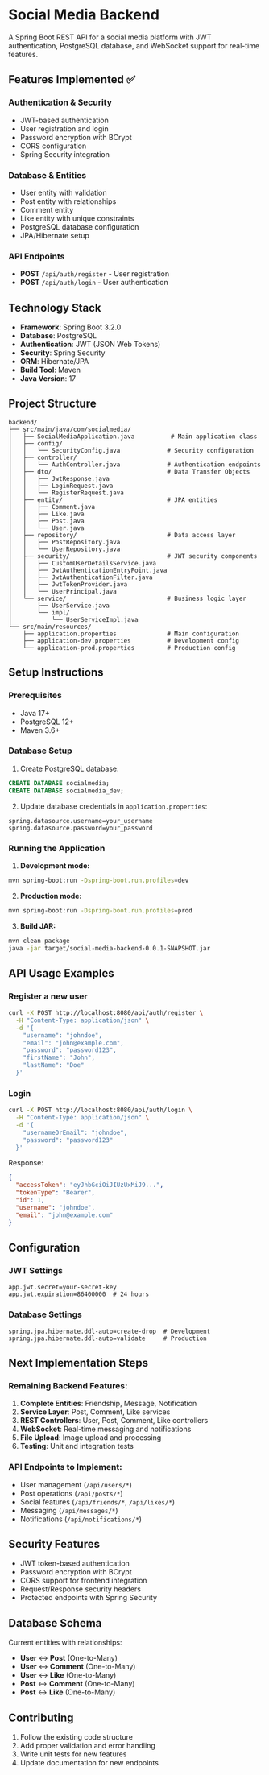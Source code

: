 # Social Media Backend

A Spring Boot REST API for a social media platform with JWT authentication, PostgreSQL database, and WebSocket support for real-time features.

## Features Implemented ✅

### Authentication & Security
- JWT-based authentication
- User registration and login
- Password encryption with BCrypt
- CORS configuration
- Spring Security integration

### Database & Entities
- User entity with validation
- Post entity with relationships
- Comment entity
- Like entity with unique constraints
- PostgreSQL database configuration
- JPA/Hibernate setup

### API Endpoints
- **POST** `/api/auth/register` - User registration
- **POST** `/api/auth/login` - User authentication

## Technology Stack

- **Framework**: Spring Boot 3.2.0
- **Database**: PostgreSQL
- **Authentication**: JWT (JSON Web Tokens)
- **Security**: Spring Security
- **ORM**: Hibernate/JPA
- **Build Tool**: Maven
- **Java Version**: 17

## Project Structure

```
backend/
├── src/main/java/com/socialmedia/
│   ├── SocialMediaApplication.java          # Main application class
│   ├── config/
│   │   └── SecurityConfig.java             # Security configuration
│   ├── controller/
│   │   └── AuthController.java             # Authentication endpoints
│   ├── dto/                                # Data Transfer Objects
│   │   ├── JwtResponse.java
│   │   ├── LoginRequest.java
│   │   └── RegisterRequest.java
│   ├── entity/                             # JPA entities
│   │   ├── Comment.java
│   │   ├── Like.java
│   │   ├── Post.java
│   │   └── User.java
│   ├── repository/                         # Data access layer
│   │   ├── PostRepository.java
│   │   └── UserRepository.java
│   ├── security/                           # JWT security components
│   │   ├── CustomUserDetailsService.java
│   │   ├── JwtAuthenticationEntryPoint.java
│   │   ├── JwtAuthenticationFilter.java
│   │   ├── JwtTokenProvider.java
│   │   └── UserPrincipal.java
│   └── service/                            # Business logic layer
│       ├── UserService.java
│       └── impl/
│           └── UserServiceImpl.java
└── src/main/resources/
    ├── application.properties              # Main configuration
    ├── application-dev.properties          # Development config
    └── application-prod.properties         # Production config
```

## Setup Instructions

### Prerequisites
- Java 17+
- PostgreSQL 12+
- Maven 3.6+

### Database Setup
1. Create PostgreSQL database:
```sql
CREATE DATABASE socialmedia;
CREATE DATABASE socialmedia_dev;
```

2. Update database credentials in `application.properties`:
```properties
spring.datasource.username=your_username
spring.datasource.password=your_password
```

### Running the Application

1. **Development mode:**
```bash
mvn spring-boot:run -Dspring-boot.run.profiles=dev
```

2. **Production mode:**
```bash
mvn spring-boot:run -Dspring-boot.run.profiles=prod
```

3. **Build JAR:**
```bash
mvn clean package
java -jar target/social-media-backend-0.0.1-SNAPSHOT.jar
```

## API Usage Examples

### Register a new user
```bash
curl -X POST http://localhost:8080/api/auth/register \
  -H "Content-Type: application/json" \
  -d '{
    "username": "johndoe",
    "email": "john@example.com",
    "password": "password123",
    "firstName": "John",
    "lastName": "Doe"
  }'
```

### Login
```bash
curl -X POST http://localhost:8080/api/auth/login \
  -H "Content-Type: application/json" \
  -d '{
    "usernameOrEmail": "johndoe",
    "password": "password123"
  }'
```

Response:
```json
{
  "accessToken": "eyJhbGciOiJIUzUxMiJ9...",
  "tokenType": "Bearer",
  "id": 1,
  "username": "johndoe",
  "email": "john@example.com"
}
```

## Configuration

### JWT Settings
```properties
app.jwt.secret=your-secret-key
app.jwt.expiration=86400000  # 24 hours
```

### Database Settings
```properties
spring.jpa.hibernate.ddl-auto=create-drop  # Development
spring.jpa.hibernate.ddl-auto=validate     # Production
```

## Next Implementation Steps

### Remaining Backend Features:
1. **Complete Entities**: Friendship, Message, Notification
2. **Service Layer**: Post, Comment, Like services
3. **REST Controllers**: User, Post, Comment, Like controllers
4. **WebSocket**: Real-time messaging and notifications
5. **File Upload**: Image upload and processing
6. **Testing**: Unit and integration tests

### API Endpoints to Implement:
- User management (`/api/users/*`)
- Post operations (`/api/posts/*`)
- Social features (`/api/friends/*`, `/api/likes/*`)
- Messaging (`/api/messages/*`)
- Notifications (`/api/notifications/*`)

## Security Features

- JWT token-based authentication
- Password encryption with BCrypt
- CORS support for frontend integration
- Request/Response security headers
- Protected endpoints with Spring Security

## Database Schema

Current entities with relationships:
- **User** ↔ **Post** (One-to-Many)
- **User** ↔ **Comment** (One-to-Many)
- **User** ↔ **Like** (One-to-Many)
- **Post** ↔ **Comment** (One-to-Many)
- **Post** ↔ **Like** (One-to-Many)

## Contributing

1. Follow the existing code structure
2. Add proper validation and error handling
3. Write unit tests for new features
4. Update documentation for new endpoints 